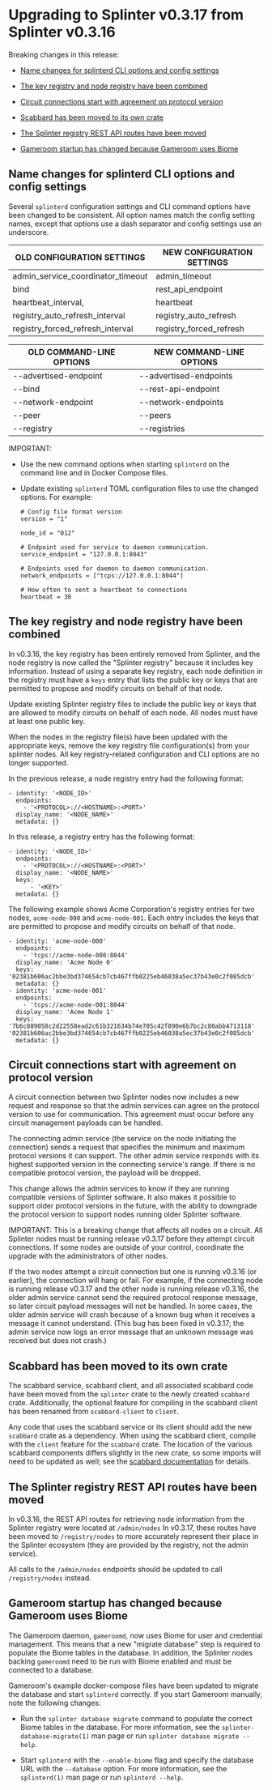 # Upgrading to Splinter v0.3.17 from Splinter v0.3.16

Breaking changes in this release:

* [Name changes for splinterd CLI options and config settings](#name-changes-for-splinterd-cli-options-and-config-settings)

* [The key registry and node registry have been combined](#the-key-registry-and-node-registry-have-been-combined)

* [Circuit connections start with agreement on protocol version](#circuit-connections-start-with-agreement-on-protocol-version)

* [Scabbard has been moved to its own crate](#scabbard-has-been-moved-to-its-own-crate)

* [The Splinter registry REST API routes have been moved](#the-splinter-registry-rest-api-routes-have-been-moved)

* [Gameroom startup has changed because Gameroom uses Biome](#gameroom-startup-has-changed-because-gameroom-uses-biome)

## Name changes for splinterd CLI options and config settings

Several `splinterd` configuration settings and CLI command options have been
changed to be consistent. All option names match the config setting names,
except that options use a dash separator and config settings use an underscore.

| OLD CONFIGURATION SETTINGS       |NEW CONFIGURATION SETTINGS |
|----------------------------------|---------------------------|
| admin_service_coordinator_timeout| admin_timeout             |
| bind                             | rest_api_endpoint         |
| heartbeat_interval,              | heartbeat                 |
| registry_auto_refresh_interval   | registry_auto_refresh     |
| registry_forced_refresh_interval | registry_forced_refresh   |

| OLD COMMAND-LINE OPTIONS | NEW COMMAND-LINE OPTIONS  |
|--------------------------|---------------------------|
| --advertised-endpoint    | --advertised-endpoints    |
| --bind                   | --rest-api-endpoint       |
| --network-endpoint       | --network-endpoints       |
| --peer                   | --peers                   |
| --registry               | --registries              |

IMPORTANT:

* Use the new command options when starting `splinterd` on the command line and
  in Docker Compose files.

* Update existing `splinterd` TOML configuration files to use the changed
  options. For example:

  ```
  # Config file format version
  version = "1"

  node_id = "012"

  # Endpoint used for service to daemon communication.
  service_endpoint = "127.0.0.1:8043"

  # Endpoints used for daemon to daemon communication.
  network_endpoints = ["tcps://127.0.0.1:8044"]

  # How often to sent a heartbeat to connections
  heartbeat = 30  
  ```

## The key registry and node registry have been combined

In v0.3.16, the key registry has been entirely removed from Splinter, and the
node registry is now called the "Splinter registry" because it includes key
information. Instead of using a separate key registry, each node definition in
the registry must have a `keys` entry that lists the public key or keys that are
permitted to propose and modify circuits on behalf of that node.

Update existing Splinter registry files to include the public key or keys that
are allowed to modify circuits on behalf of each node. All nodes must have at
least one public key.

When the nodes in the registry file(s) have been updated with the appropriate
keys, remove the key registry file configuration(s) from your splinter nodes.
All key registry-related configuration and CLI options are no longer supported.

In the previous release, a node registry entry had the following format:

```
- identity: '<NODE_ID>'
  endpoints:
    - '<PROTOCOL>://<HOSTNAME>:<PORT>'
  display_name: '<NODE_NAME>'
  metadata: {}
```

In this release, a registry entry has the following format:

```
- identity: '<NODE_ID>'
  endpoints:
    - '<PROTOCOL>://<HOSTNAME>:<PORT>'
  display_name: '<NODE_NAME>'
  keys:
      - '<KEY>'
  metadata: {}
```

The following example shows Acme Corporation's registry entries for two nodes,
`acme-node-000` and `acme-node-001`. Each entry includes the keys that are
permitted to propose and modify circuits on behalf of that node.  

```
- identity: 'acme-node-000'
  endpoints:
    - 'tcps://acme-node-000:8044'
  display_name: 'Acme Node 0'
  keys:
'02381b606ac2bbe3bd374654cb7cb467ffb0225eb46038a5ec37b43e0c2f085dcb'
  metadata: {}
- identity: 'acme-node-001'
  endpoints:
    - 'tcps://acme-node-001:8044'
  display_name: 'Acme Node 1'
  keys:
'7b6c889058c2d22558ead2c61b321634b74e705c42f890e6b7bc2c80abb4713118'
'02381b606ac2bbe3bd374654cb7cb467ffb0225eb46038a5ec37b43e0c2f085dcb'
  metadata: {}
```

## Circuit connections start with agreement on protocol version

A circuit connection between two Splinter nodes now includes a new request and
response so that the admin services can agree on the protocol version to use for
communication. This agreement must occur before any circuit management payloads
can be handled.

The connecting admin service (the service on the node initiating the connection)
sends a request that specifies the minimum and maximum protocol versions it can
support. The other admin service responds with its highest supported version in
the connecting service's range. If there is no compatible protocol version, the
payload will be dropped.

This change allows the admin services to know if they are running compatible
versions of Splinter software. It also makes it possible to support older
protocol versions in the future, with the ability to downgrade the protocol
version to support nodes running older Splinter software.

IMPORTANT: This is a breaking change that affects all nodes on a circuit. All
Splinter nodes must be running release v0.3.17 before they attempt circuit
connections. If some nodes are outside of your control, coordinate the upgrade
with the administrators of other nodes.  

If the two nodes attempt a circuit connection but one is running v0.3.16 (or
earlier), the connection will hang or fail. For example, if the connecting
node is running release v0.3.17 and the other node is running release v0.3.16,
the older admin service cannot send the required protocol response message, so
later circuit payload messages will not be handled. In some cases, the older
admin service will crash because of a known bug when it receives a message it
cannot understand. (This bug has been fixed in v0.3.17; the admin service now
logs an error message that an unknown message was received but does not
crash.)

## Scabbard has been moved to its own crate

The scabbard service, scabbard client, and all associated scabbard code have
been moved from the `splinter` crate to the newly created `scabbard` crate.
Additionally, the optional feature for compiling in the scabbard client has been
renamed from `scabbard-client` to `client`.

Any code that uses the scabbard service or its client should add the new
`scabbard` crate as a dependency. When using the scabbard client, compile with
the `client` feature for the `scabbard` crate. The location of the various
scabbard components differs slightly in the new crate, so some imports will need
to be updated as well; see the
[scabbard documentation](https://docs.rs/scabbard) for details.

## The Splinter registry REST API routes have been moved

In v0.3.16, the REST API routes for retrieving node information from the
Splinter registry were located at `/admin/nodes` In v0.3.17, these routes have
been moved to `/registry/nodes` to more accurately represent their place in the
Splinter ecosystem (they are provided by the registry, not the admin service).

All calls to the `/admin/nodes` endpoints should be updated to call
`/registry/nodes` instead.

## Gameroom startup has changed because Gameroom uses Biome

The Gameroom daemon, `gameroomd`, now uses Biome for user and credential
management. This means that a new "migrate database" step is required to
populate the Biome tables in the database. In addition, the Splinter nodes
backing `gameroomd` need to be run with Biome enabled and must be connected to a
database.

Gameroom's example docker-compose files have been updated to migrate the
database and start `splinterd` correctly. If you start Gameroom manually, note
the following changes:

* Run the `splinter database migrate` command to populate the correct Biome
tables in the database. For more information, see the
`splinter-database-migrate(1)` man page or run
`splinter database migrate --help`.

* Start `splinterd` with the `--enable-biome` flag and specify the database URL
with the `--database` option. For more information, see the `splinterd(1)` man
page or run `splinterd --help`.
